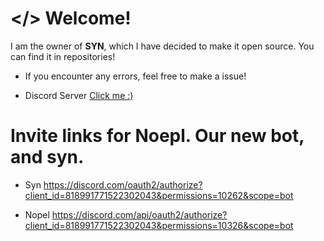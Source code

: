 # </> Welcome!

I am the owner of **SYN**, which I have decided to make it open source. You can find it in repositories!

- If you encounter any errors, feel free to make a issue!

- Discord Server [Click me :)](https://discord.gg/WVtCx9w9m5)

# Invite links for Noepl. Our new bot, and syn.

- Syn https://discord.com/oauth2/authorize?client_id=818991771522302043&permissions=10262&scope=bot

- Nopel https://discord.com/api/oauth2/authorize?client_id=818991771522302043&permissions=10326&scope=bot
